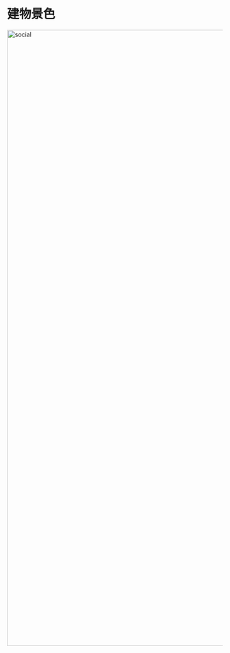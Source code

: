 # 建物景色

<img width="1434" alt="social" src="https://user-images.githubusercontent.com/38455912/84575329-4b43b300-ade7-11ea-9398-55f3dec64bfb.png">

